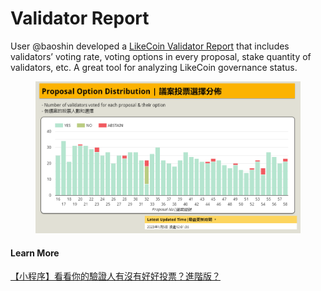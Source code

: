 # Validator Report

User @baoshin developed a [LikeCoin Validator Report](https://datastudio.google.com/u/0/reporting/030ee2ed-d8b5-4cda-93fd-acdc4f346561/page/p\_pbb9skc0rc?s=kHOl5P2N7i0) that includes validators’ voting rate, voting options in every proposal, stake quantity of validators, etc. A great tool for analyzing LikeCoin governance status.

<figure><img src="../../../.gitbook/assets/validators-report.png" alt=""><figcaption></figcaption></figure>

#### Learn More

[【小程序】看看你的驗證人有沒有好好投票？進階版？](https://matters.news/@baoshin/239800)
